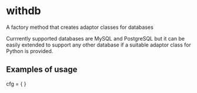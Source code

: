 # withdb

A factory method that creates adaptor classes for databases

Currrently supported databases are MySQL and PostgreSQL but it can be
easily extended to support any other database if a suitable adaptor
class for Python is provided.

## Examples of usage

   cfg = {
   }
